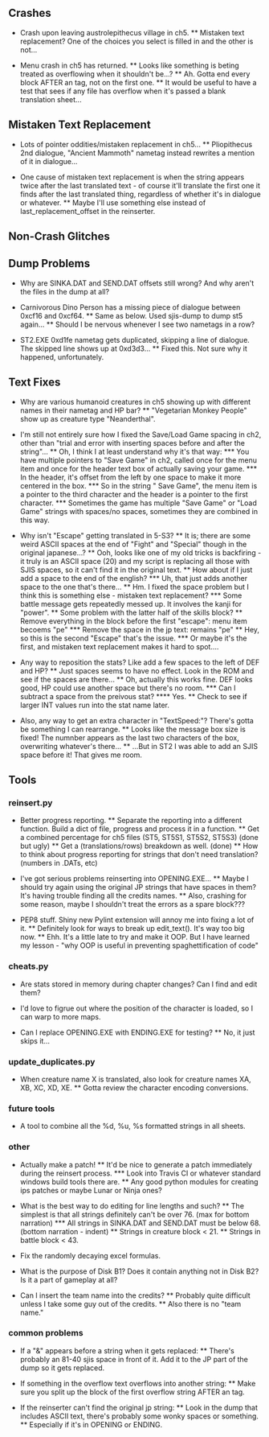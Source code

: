 ## Crashes
* Crash upon leaving austrolepithecus village in ch5.
** Mistaken text replacement? One of the choices you select is filled in and the other is not...

* Menu crash in ch5 has returned.
** Looks like something is beting treated as overflowing when it shouldn't be...?
** Ah. Gotta end every block AFTER an <END> tag, not on the first one.
** It would be useful to have a test that sees if any file has overflow when it's passed a blank translation sheet...

## Mistaken Text Replacement
* Lots of pointer oddities/mistaken replacement in ch5...
** Pliopithecus 2nd dialogue, "Ancient Mammoth" nametag instead rewrites a mention of it in dialogue...

* One cause of mistaken text replacement is when the string appears twice after the last translated text - of course it'll translate the first one it finds after the last translated thing, regardless of whether it's in dialogue or whatever.
** Maybe I'll use something else instead of last_replacement_offset in the reinserter.

## Non-Crash Glitches

## Dump Problems
* Why are SINKA.DAT and SEND.DAT offsets still wrong? And why aren't the files in the dump at all?

* Carnivorous Dino Person has a missing piece of dialogue between 0xcf16 and 0xcf64.
** Same as below. Used sjis-dump to dump st5 again...
** Should I be nervous whenever I see two nametags in a row?

* ST2.EXE 0xd1fe nametag gets duplicated, skipping a line of dialogue. The skipped line shows up at 0xd3d3...
** Fixed this. Not sure why it happened, unfortunately.

## Text Fixes
* Why are various humanoid creatures in ch5 showing up with different names in their nametag and HP bar?
** "Vegetarian Monkey People" show up as creature type "Neanderthal".

* I'm still not entirely sure how I fixed the Save/Load Game spacing in ch2, other than "trial and error with inserting spaces before and after the string"...
** Oh, I think I at least understand why it's that way:
*** You have multiple pointers to "Save Game" in ch2, called once for the menu item and once for the header text box of actually saving your game.
*** In the header, it's offset from the left by one space to make it more centered in the box.
*** So in the string "  Save Game", the menu item is a pointer to the third character and the header is a pointer to the first character.
*** Sometimes the game has multiple "Save Game" or "Load Game" strings with spaces/no spaces, sometimes they are combined in this way.

* Why isn't "Escape" getting translated in 5-S3?
** It is; there are some weird ASCII spaces at the end of "Fight" and "Special" though in the original japanese...?
** Ooh, looks like one of my old tricks is backfiring - it truly is an ASCII space (20) and my script is replacing all those with SJIS spaces, so it can't find it in the original text.
** How about if I just add a space to the end of the english?
*** Uh, that just adds another space to the one that's there...
** Hm. I fixed the space problem but I think this is something else - mistaken text replacement?
*** Some battle message gets repeatedly messed up. It involves the kanji for "power".
** Some problem with the latter half of the skills block?
** Remove everything in the block before the first "escape": menu item becoems "pe"
*** Remove the space in the jp text: remains "pe"
** Hey, so this is the second "Escape" that's the issue.
*** Or maybe it's the first, and mistaken text replacement makes it hard to spot....

* Any way to reposition the stats? Like add a few spaces to the left of DEF and HP?
** Just spaces seems to have no effect. Look in the ROM and see if the spaces are there...
** Oh, actually this works fine. DEF looks good, HP could use another space but there's no room.
*** Can I subtract a space from the preivous stat?
**** Yes.
** Check to see if larger INT values run into the stat name later.

* Also, any way to get an extra character in "TextSpeed:"? There's gotta be something I can rearrange.
** Looks like the message box size is fixed! The numnber appears as the last two characters of the box, overwriting whatever's there...
** ...But in ST2 I was able to add an SJIS space before it! That gives me room.

## Tools

### reinsert.py
* Better progress reporting.
** Separate the reporting into a different function. Build a dict of file, progress and process it in a function.
** Get a combined percentage for ch5 files (ST5, ST5S1, ST5S2, ST5S3) (done but ugly)
** Get a (translations/rows) breakdown as well. (done)
** How to think about progress reporting for strings that don't need translation? (numbers in .DATs, etc)

* I've got serious problems reinserting into OPENING.EXE...
** Maybe I should try again using the original JP strings that have spaces in them? It's having trouble finding all the credits names.
** Also, crashing for some reason, maybe I shouldn't treat the errors as a spare block???

* PEP8 stuff. Shiny new Pylint extension will annoy me into fixing a lot of it.
** Definitely look for ways to break up edit_text(). It's way too big now.
** Ehh. It's a little late to try and make it OOP. But I have learned my lesson - "why OOP is useful in preventing spaghettification of code"

### cheats.py
* Are stats stored in memory during chapter changes? Can I find and edit them?

* I'd love to figrue out where the position of the character is loaded, so I can warp to more maps.

* Can I replace OPENING.EXE with ENDING.EXE for testing?
** No, it just skips it...

### update_duplicates.py
* When creature name X is translated, also look for creature names XA, XB, XC, XD, XE.
** Gotta review the character encoding conversions.

### future tools
* A tool to combine all the %d, %u, %s formatted strings in all sheets.

### other
* Actually make a patch!
** It'd be nice to generate a patch immediately during the reinsert process.
*** Look into Travis CI or whatever standard windows build tools there are.
** Any good python modules for creating ips patches or maybe Lunar or Ninja ones?

* What is the best way to do editing for line lengths and such?
** The simplest is that all strings definitely can't be over 76. (max for bottom narration)
*** All strings in SINKA.DAT and SEND.DAT must be below 68. (bottom narration - indent)
** Strings in creature block < 21.
** Strings in battle block < 43.

* Fix the randomly decaying excel formulas.
* What is the purpose of Disk B1? Does it contain anything not in Disk B2? Is it a part of gameplay at all?

* Can I insert the team name into the credits? 
** Probably quite difficult unless I take some guy out of the credits.
** Also there is no "team name."

### common problems
* If a "&" appears before a string when it gets replaced:
** There's probably an 81-40 sjis space in front of it. Add it to the JP part of the dump so it gets replaced.

* If something in the overflow text overflows into another string:
** Make sure you split up the block of the first overflow string AFTER an <END> tag.

* If the reinserter can't find the original jp string:
** Look in the dump that includes ASCII text, there's probably some wonky spaces or something.
** Especially if it's in OPENING or ENDING.